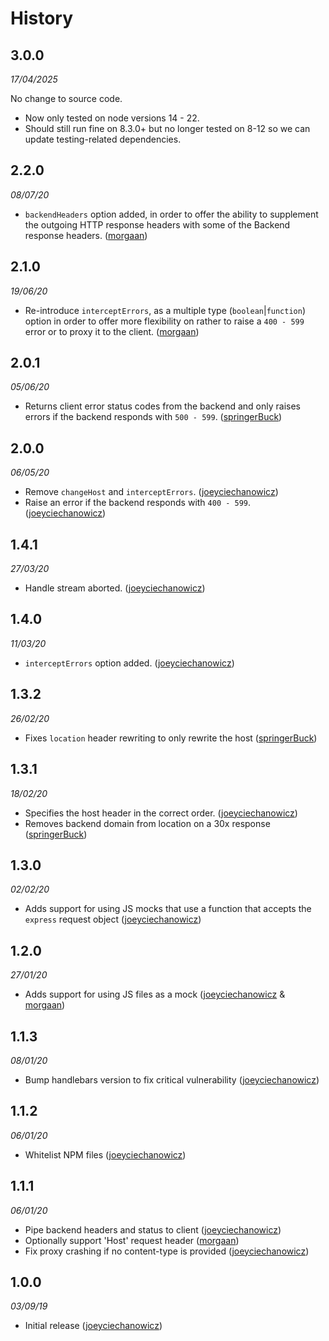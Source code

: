 # History

## 3.0.0

_17/04/2025_

No change to source code.

 - Now only tested on node versions 14 - 22.
 - Should still run fine on 8.3.0+ but no longer tested on 8-12 so we can update testing-related dependencies.

## 2.2.0

_08/07/20_

- `backendHeaders` option added, in order to offer the ability to supplement
	the outgoing HTTP response headers with some of the Backend response headers. ([morgaan](https://github.com/morgaan))

## 2.1.0
_19/06/20_

- Re-introduce `interceptErrors`, as a multiple type (`boolean`|`function`) option
	in order to offer more flexibility on rather to raise a `400 - 599` error or to proxy it to the client. ([morgaan](https://github.com/morgaan))

## 2.0.1
_05/06/20_

- Returns client error status codes from the backend and only raises errors if the backend responds with `500 - 599`. ([springerBuck](https://github.com/springerBuck))

## 2.0.0
_06/05/20_

- Remove `changeHost` and `interceptErrors`. ([joeyciechanowicz](https://github.com/joeyciechanowicz))
- Raise an error if the backend responds with `400 - 599`. ([joeyciechanowicz](https://github.com/joeyciechanowicz))

## 1.4.1
_27/03/20_

- Handle stream aborted. ([joeyciechanowicz](https://github.com/joeyciechanowicz))

## 1.4.0
_11/03/20_

- `interceptErrors` option added. ([joeyciechanowicz](https://github.com/joeyciechanowicz))

## 1.3.2
_26/02/20_

- Fixes `location` header rewriting to only rewrite the host ([springerBuck](https://github.com/springerBuck))

## 1.3.1
_18/02/20_

- Specifies the host header in the correct order. ([joeyciechanowicz](https://github.com/joeyciechanowicz))
- Removes backend domain from location on a 30x response ([springerBuck](https://github.com/springerBuck))

## 1.3.0
_02/02/20_

- Adds support for using JS mocks that use a function that accepts the `express` request object ([joeyciechanowicz](https://github.com/joeyciechanowicz))

## 1.2.0
_27/01/20_

- Adds support for using JS files as a mock ([joeyciechanowicz](https://github.com/joeyciechanowicz) & [morgaan](https://github.com/morgaan))

## 1.1.3
_08/01/20_

- Bump handlebars version to fix critical vulnerability ([joeyciechanowicz](https://github.com/joeyciechanowicz))

## 1.1.2
_06/01/20_

- Whitelist NPM files ([joeyciechanowicz](https://github.com/joeyciechanowicz))

## 1.1.1
_06/01/20_

- Pipe backend headers and status to client ([joeyciechanowicz](https://github.com/joeyciechanowicz))
- Optionally support 'Host' request header ([morgaan](https://github.com/morgaan))
- Fix proxy crashing if no content-type is provided ([joeyciechanowicz](https://github.com/joeyciechanowicz))

## 1.0.0
_03/09/19_

- Initial release ([joeyciechanowicz](https://github.com/joeyciechanowicz))
